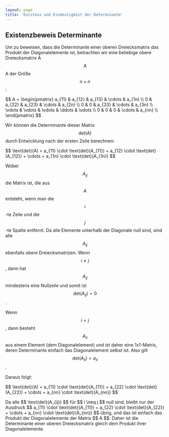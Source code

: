 ```yaml
---
layout: page
title: 'Existenz und Eindeutigkeit der Determinante'
---
```

## Existenzbeweis Determinante
Um zu beweisen, dass die Determinante einer oberen Dreiecksmatrix das Produkt der Diagonalelemente ist, betrachten wir eine beliebige obere Dreiecksmatrix A$$ A $$A der Größe $$ n \times n $$:

<p>$$ 
A = \begin{pmatrix}
a_{11} & a_{12} & a_{13} & \cdots & a_{1n} \\
0 & a_{22} & a_{23} & \cdots & a_{2n} \\
0 & 0 & a_{33} & \cdots & a_{3n} \\
\vdots & \vdots & \vdots & \ddots & \vdots \\
0 & 0 & 0 & \cdots & a_{nn} \\
\end{pmatrix} 
$$</p>

Wir können die Determinante dieser Matrix $$ \text{det}(A) $$ durch Entwicklung nach der ersten Zeile berechnen:

<p>$$ 
\text{det}(A) = a_{11} \cdot \text{det}(A_{11}) + a_{12} \cdot \text{det}(A_{12}) + \cdots + a_{1n} \cdot \text{det}(A_{1n})
$$</p> 

Wobei $$ A_{ij} $$ die Matrix ist, die aus $$ A $$ entsteht, wenn man die $$i$$-te Zeile und die $$j$$-te Spalte entfernt. Da alle Elemente unterhalb der Diagonale null sind, sind alle $$ A_{ij} $$ ebenfalls obere Dreiecksmatrizen. Wenn $$ i \neq j $$, dann hat $$ A_{ij} $$ mindestens eine Nullzeile und somit ist $$ \text{det}(A_{ij}) = 0 $$. 

Wenn $$ i = j $$, dann besteht $$ A_{ii} $$ aus einem Element (dem Diagonalelement) und ist daher eine 1x1-Matrix, deren Determinante einfach das Diagonalelement selbst ist. Also gilt $$ \text{det}(A_{ii}) = a_{ii} $$.

Daraus folgt:

<p>$$
\text{det}(A) = a_{11} \cdot \text{det}(A_{11}) + a_{22} \cdot \text{det}(A_{22}) + \cdots + a_{nn} \cdot \text{det}(A_{nn}) 
$$</p>
Da alle $$ \text{det}(A_{ij}) $$ für $$ i \neq j $$ null sind, bleibt nur der Ausdruck $$ a_{11} \cdot \text{det}(A_{11}) + a_{22} \cdot \text{det}(A_{22}) + \cdots + a_{nn} \cdot \text{det}(A_{nn}) $$ übrig, und das ist einfach das Produkt der Diagonalelemente der Matrix $$ A $$. Daher ist die Determinante einer oberen Dreiecksmatrix gleich dem Produkt ihrer Diagonalelemente.

